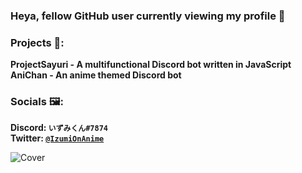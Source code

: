 ### Heya, fellow GitHub user currently viewing my profile 👋

### Projects 🔧:
   **ProjectSayuri - A multifunctional Discord bot written in JavaScript**                                                                                                       
   **AniChan - An anime themed Discord bot**
   
### Socials 🖼:
   **Discord: `いずみくん#7874`**                                                                                                                                                   
   **Twitter: [`@IzumiOnAnime`](https://twitter.com/IzumiOnAnime)**
   
![Cover](https://i.imgur.com/KsbkbLo.jpg)                                                                                                                                                                                                                                                                                                                               
